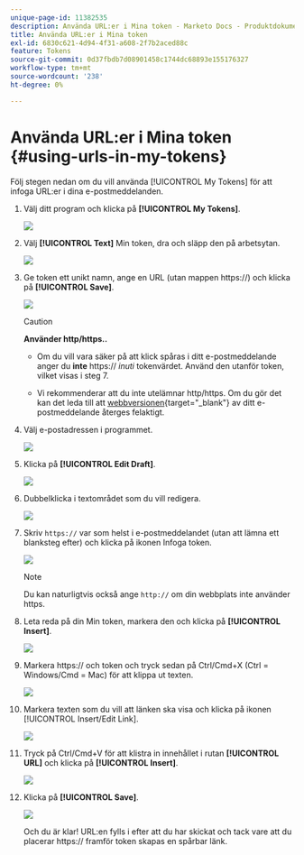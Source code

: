 ```yaml
---
unique-page-id: 11382535
description: Använda URL:er i Mina token - Marketo Docs - Produktdokumentation
title: Använda URL:er i Mina token
exl-id: 6830c621-4d94-4f31-a608-2f7b2aced88c
feature: Tokens
source-git-commit: 0d37fbdb7d08901458c1744dc68893e155176327
workflow-type: tm+mt
source-wordcount: '238'
ht-degree: 0%

---
```


# Använda URL:er i Mina token {#using-urls-in-my-tokens}

Följ stegen nedan om du vill använda [!UICONTROL My Tokens] för att infoga URL:er i dina e-postmeddelanden.

1. Välj ditt program och klicka på **[!UICONTROL My Tokens]**.

   ![](assets/one-4.png)

1. Välj **[!UICONTROL Text]** Min token, dra och släpp den på arbetsytan.

   ![](assets/two-4.png)

1. Ge token ett unikt namn, ange en URL (utan mappen https://) och klicka på **[!UICONTROL Save]**.

   ![](assets/three-4.png)

   >[!CAUTION]
   >
   >**Använder http/https..**
   >
   >* Om du vill vara säker på att klick spåras i ditt e-postmeddelande anger du **inte** https:// _inuti_ tokenvärdet. Använd den utanför token, vilket visas i steg 7.
   >
   >* Vi rekommenderar att du inte utelämnar http/https. Om du gör det kan det leda till att [webbversionen](/help/marketo/product-docs/email-marketing/general/functions-in-the-editor/add-a-view-as-web-page-link-to-an-email.md){target="_blank"} av ditt e-postmeddelande återges felaktigt.

1. Välj e-postadressen i programmet.

   ![](assets/four-3.png)

1. Klicka på **[!UICONTROL Edit Draft]**.

   ![](assets/five-3.png)

1. Dubbelklicka i textområdet som du vill redigera.

   ![](assets/six-1.png)

1. Skriv `https://` var som helst i e-postmeddelandet (utan att lämna ett blanksteg efter) och klicka på ikonen Infoga token.

   ![](assets/seven.png)

   >[!NOTE]
   >
   >Du kan naturligtvis också ange `http://` om din webbplats inte använder https.

1. Leta reda på din Min token, markera den och klicka på **[!UICONTROL Insert]**.

   ![](assets/eight.png)

1. Markera https:// och token och tryck sedan på Ctrl/Cmd+X (Ctrl = Windows/Cmd = Mac) för att klippa ut texten.

   ![](assets/nine.png)

1. Markera texten som du vill att länken ska visa och klicka på ikonen [!UICONTROL Insert/Edit Link].

   ![](assets/ten.png)

1. Tryck på Ctrl/Cmd+V för att klistra in innehållet i rutan **[!UICONTROL URL]** och klicka på **[!UICONTROL Insert]**.

   ![](assets/eleven.png)

1. Klicka på **[!UICONTROL Save]**.

   ![](assets/twelve.png)

   Och du är klar! URL:en fylls i efter att du har skickat och tack vare att du placerar https:// framför token skapas en spårbar länk.
